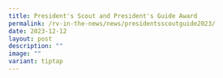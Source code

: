 ```yaml
---
title: President's Scout and President's Guide Award
permalink: /rv-in-the-news/news/presidentsscoutguide2023/
date: 2023-12-12
layout: post
description: ""
image: ""
variant: tiptap
---
```

